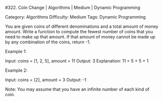 #322. Coin Change | Algorithms | Medium | Dynamic Programming

Category: Algorithms
Difficulty: Medium
Tags: Dynamic Programming

You are given coins of different denominations and a total amount of money amount. Write a function to compute the fewest number of coins that you need to make up that amount. If that amount of money cannot be made up by any combination of the coins, return -1.

Example 1:


Input: coins = [1, 2, 5], amount = 11
Output: 3 
Explanation: 11 = 5 + 5 + 1

Example 2:


Input: coins = [2], amount = 3
Output: -1


Note:
You may assume that you have an infinite number of each kind of coin.

